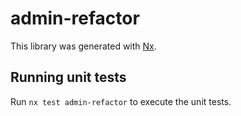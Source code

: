 # admin-refactor

This library was generated with [Nx](https://nx.dev).

## Running unit tests

Run `nx test admin-refactor` to execute the unit tests.
